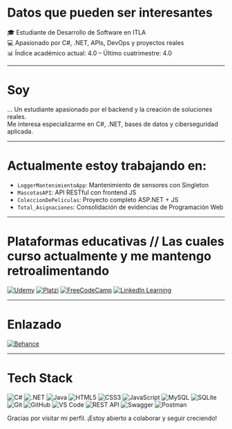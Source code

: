 # Datos que pueden ser interesantes

🎓 Estudiante de Desarrollo de Software en ITLA  
💻 Apasionado por C#, .NET, APIs, DevOps y proyectos reales  
📊 Índice académico actual: 4.0 – Último cuatrimestre: 4.0  

---

# Soy
... Un estudiante apasionado por el backend y la creación de soluciones reales.  
Me interesa especializarme en C#, .NET, bases de datos y ciberseguridad aplicada.  

---

# Actualmente estoy trabajando en:
- `LoggerMantenimientoApp`: Mantenimiento de sensores con Singleton
- `MascotasAPI`: API RESTful con frontend JS
- `ColeccionDePeliculas`: Proyecto completo ASP.NET + JS
- `Total_Asignaciones`: Consolidación de evidencias de Programación Web

---

# Plataformas educativas // Las cuales curso actualmente y me mantengo retroalimentando

[![Udemy](https://img.shields.io/badge/Udemy-A435F0?style=flat-square&logo=Udemy&logoColor=white)](https://www.udemy.com/user/luiscdano)
[![Platzi](https://img.shields.io/badge/Platzi-98CA3F?style=flat-square&logo=Platzi&logoColor=white)](https://platzi.com/p/luiscdano/)
[![FreeCodeCamp](https://img.shields.io/badge/FreeCodeCamp-006400?style=flat-square&logo=freecodecamp&logoColor=white)](https://www.freecodecamp.org/luiscdano)
[![LinkedIn Learning](https://img.shields.io/badge/LinkedIn_Learning-0077B5?style=flat-square&logo=linkedin&logoColor=white)](https://www.linkedin.com/in/luiscdano)

---
# Enlazado

[![Behance](https://img.shields.io/badge/Behance-Portfolio-blue?logo=behance&logoColor=white)](https://www.behance.net/luiscdano)

---

# Tech Stack

![C#](https://img.shields.io/badge/C%23-239120?style=flat&logo=c-sharp&logoColor=white)
![.NET](https://img.shields.io/badge/.NET-512BD4?style=flat&logo=dotnet&logoColor=white)
![Java](https://img.shields.io/badge/Java-007396?style=flat&logo=java&logoColor=white)
![HTML5](https://img.shields.io/badge/HTML5-E34F26?style=flat&logo=html5&logoColor=white)
![CSS3](https://img.shields.io/badge/CSS3-1572B6?style=flat&logo=css3&logoColor=white)
![JavaScript](https://img.shields.io/badge/JavaScript-F7DF1E?style=flat&logo=javascript&logoColor=black)
![MySQL](https://img.shields.io/badge/MySQL-4479A1?style=flat&logo=mysql&logoColor=white)
![SQLite](https://img.shields.io/badge/SQLite-003B57?style=flat&logo=sqlite&logoColor=white)
![Git](https://img.shields.io/badge/Git-F05032?style=flat&logo=git&logoColor=white)
![GitHub](https://img.shields.io/badge/GitHub-181717?style=flat&logo=github&logoColor=white)
![VS Code](https://img.shields.io/badge/VSCode-007ACC?style=flat&logo=visual-studio-code&logoColor=white)
![REST API](https://img.shields.io/badge/REST%20API-00BFFF?style=flat)
![Swagger](https://img.shields.io/badge/Swagger-85EA2D?style=flat&logo=swagger&logoColor=black)
![Postman](https://img.shields.io/badge/Postman-FF6C37?style=flat&logo=postman&logoColor=white)

Gracias por visitar mi perfil. ¡Estoy abierto a colaborar y seguir creciendo!

